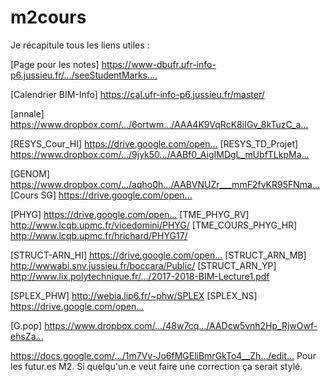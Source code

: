 # m2cours
Je récapitule tous les liens utiles :

[Page pour les notes]
https://www-dbufr.ufr-info-p6.jussieu.fr/…/seeStudentMarks.…

[Calendrier BIM-Info]
https://cal.ufr-info-p6.jussieu.fr/master/

[annale] 
https://www.dropbox.com/…/6ortwm…/AAA4K9VqRcK8iIGv_8kTuzC_a…

[RESYS_Cour_HI]
https://drive.google.com/open…
[RESYS_TD_Projet]
https://www.dropbox.com/…/9jyk50…/AABf0_AigIMDgL_mUbfTLkpMa…

[GENOM]
https://www.dropbox.com/…/aqho0h…/AABVNUZr___mmF2fvKR95FNma…
[Cours SG]
https://drive.google.com/open…

[PHYG]
https://drive.google.com/open…
[TME_PHYG_RV]
http://www.lcqb.upmc.fr/vicedomini/PHYG/
[TME_COURS_PHYG_HR]
http://www.lcqb.upmc.fr/hrichard/PHYG17/

[STRUCT-ARN_HI]
https://drive.google.com/open…
[STRUCT_ARN_MB]
http://wwwabi.snv.jussieu.fr/boccara/Public/
[STRUCT_ARN_YP]
http://www.lix.polytechnique.fr/…/2017-2018-BIM-Lecture1.pdf

[SPLEX_PHW]
http://webia.lip6.fr/~phw/SPLEX
[SPLEX_NS]
https://drive.google.com/open…

[G.pop]
https://www.dropbox.com/…/48w7cq…/AADcw5vnh2Hp_RjwOwf-ehsZa…

https://docs.google.com/…/1m7Vv-Jo6fMGEliBmrGkTo4__Zh…/edit…
Pour les futur.es M2. Si quelqu'un.e veut faire une correction ça serait stylé.